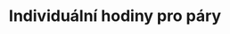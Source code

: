 ---
layout: "pages/courses/spolecensky-tanec-pary.njk"

title: 'Individuální hodiny pro páry'
description: 'Individuální lekce pro páry v Tanečním studiu Ká vám poskytne osobní přístup, rychlý pokrok a možnost zaměřit se na tance a figurace, které chcete zvládnout.'
permalink: 'tanecni-kurzy/spolecensky-tanec-pary/'

eleventyNavigation:
  key: Individuální hodiny pro páry
  parent: Společenský tanec
  order: 300


landing:
  breadcrumbs:
    - title: Domů
      url: /

    - title: Společenský tanec

    - title: Individuální hodiny pro páry


contentOne:
  topper: Individuální hodiny pro páry
  heading: Standardní a latinskoamerické tance v individuálních hodinách

  text:
    - paragraph: Základní kurz společenského tance je ideální volbou pro všechny, kteří se chtějí naučit základy klasických i moderních tanců a získat jistotu na tanečním parketu. Kurz je určen úplným začátečníkům i těm, kteří si chtějí osvěžit své taneční dovednosti.

    - paragraph: Naučíte se správné držení těla, vedení a následování partnera i základní krokové variace nejznámějších společenských tanců.

    - paragraph: Výuka probíhá v přátelské a uvolněné atmosféře, takže se nemusíte bát, pokud jste nikdy předtím netančili. Instruktoři vám vše trpělivě vysvětlí a povedou vás krok za krokem.

    - paragraph: Kurz společenského tance vám nepřinese jen taneční dovednosti, ale i radost z pohybu, lepší kondici a sebevědomí při každé společenské příležitosti. Tanec se tak pro vás může stát nejen novým koníčkem, ale i krásným způsobem, jak trávit čas s partnerem či přáteli.

  cta: Rezervace
  ctaUrl: https://tanecni-studio-ka-z-s.reservio.com/

  imageUrl: /assets/images/courses/spolecensky_tanec_pary.jpg
  imageAlt: Instruktoři tanečního studia Ká u červené opony
---